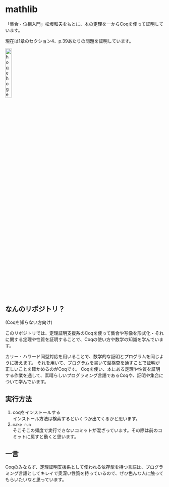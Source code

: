 # mathlib

「集合・位相入門」松坂和夫をもとに、本の定理を一からCoqを使って証明しています。

現在は1章のセクション4、p.39あたりの問題を証明しています。

<img alt="hogehoge" src="https://github.com/soukouki/math/assets/17077205/b9400be7-9d85-4f18-a341-8b1b18c9e011" width="20%">

## なんのリポジトリ？

(Coqを知らない方向け)

このリポジトリでは、定理証明支援系のCoqを使って集合や写像を形式化・それに関する定理や性質を証明することで、Coqの使い方や数学の知識を学んでいます。

カリー・ハワード同型対応を用いることで、数学的な証明とプログラムを同じように扱えます。
それを用いて、プログラムを書いて型検査を通すことで証明が正しいことを確かめるのがCoqです。
Coqを使い、本にある定理や性質を証明する作業を通して、素晴らしいプログラミング言語であるCoqや、証明や集合について学んでいます。

## 実行方法

1. coqをインストールする  
   インストール方法は検索するといくつか出てくるかと思います。
2. `make run`  
   そこそこの頻度で実行できないコミットが混ざっています。その際は前のコミットに戻すと動くと思います。

## 一言

Coqのみならず、定理証明支援系として使われる依存型を持つ言語は、プログラミング言語としてキレイで奥深い性質を持っているので、ぜひ色んな人に触ってもらいたいなと思っています。
